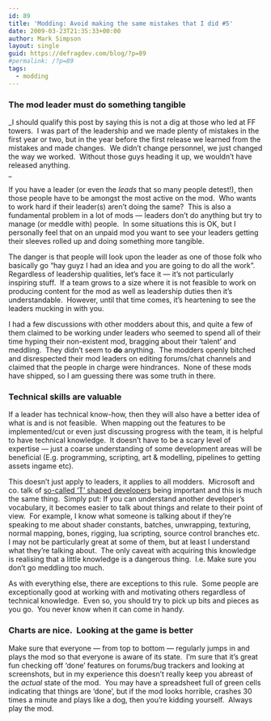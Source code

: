 ```yaml
---
id: 89
title: 'Modding: Avoid making the same mistakes that I did #5'
date: 2009-03-23T21:35:33+00:00
author: Mark Simpson
layout: single
guid: https://defragdev.com/blog/?p=89
#permalink: /?p=89
tags:
  - modding
---
```

### The mod leader must do something tangible

_I should qualify this post by saying this is not a dig at those who led at FF towers.  I was part of the leadership and we made plenty of mistakes in the first year or two, but in the year before the first release we learned from the mistakes and made changes.  We didn&#8217;t change personnel, we just changed the way we worked.  Without those guys heading it up, we wouldn&#8217;t have released anything.  
_ 

If you have a leader (or even the <span style="font-style: italic;">leads</span> that so many people detest!), then those people have to be amongst the most active on the mod.  Who wants to work hard if their leader(s) aren&#8217;t doing the same?  This is also a fundamental problem in a lot of mods &#8212; leaders don&#8217;t do anything but try to manage (or meddle with) people.  In some situations this is OK, but I personally feel that on an unpaid mod you want to see your leaders getting their sleeves rolled up and doing something more tangible.

The danger is that people will look upon the leader as one of those folk who basically go &#8220;hay guyz I had an idea and you are going to do all the work&#8221;.  Regardless of leadership qualities, let&#8217;s face it &#8212; it&#8217;s not particularly inspiring stuff.  If a team grows to a size where it is not feasible to work on producing content for the mod as well as leadership duties then it&#8217;s understandable.  However, until that time comes, it&#8217;s heartening to see the leaders mucking in with you.

I had a few discussions with other modders about this, and quite a few of them claimed to be working under leaders who seemed to spend all of their time hyping their non-existent mod, bragging about their &#8216;talent&#8217; and meddling.  They didn&#8217;t seem to **do** anything.  The modders openly bitched and disrespected their mod leaders on editing forums/chat channels and claimed that the people in charge were hindrances.  None of these mods have shipped, so I am guessing there was some truth in there.

### Technical skills are valuable

If a leader has technical know-how, then they will also have a better idea of what is and is not feasible.  When mapping out the features to be implemented/cut or even just discussing progress with the team, it is helpful to have technical knowledge.  It doesn&#8217;t have to be a scary level of expertise &#8212; just a coarse understanding of some development areas will be beneficial (E.g. programming, scripting, art & modelling, pipelines to getting assets ingame etc).

This doesn&#8217;t just apply to leaders, it applies to all modders.  Microsoft and co. talk of [so-called &#8216;T&#8217; shaped developers](http://esj.com/articles/2005/09/20/careers-four-areas-for-building-skills-to-a-t.aspx) being important and this is much the same thing.  Simply put: If you can understand another developer&#8217;s vocabulary, it becomes easier to talk about things and relate to their point of view.  For example, I know what someone is talking about if they&#8217;re speaking to me about shader constants, batches, unwrapping, texturing, normal mapping, bones, rigging, lua scripting, source control branches etc.  I may not be particularly great at some of them, but at least I understand what they&#8217;re talking about.  The only caveat with acquiring this knowledge is realising that a little knowledge is a dangerous thing.  I.e. Make sure you don&#8217;t go meddling too much.

As with everything else, there are exceptions to this rule.  Some people are exceptionally good at working with and motivating others regardless of technical knowledge.  Even so, you should try to pick up bits and pieces as you go.  You never know when it can come in handy.

### Charts are nice.  Looking at the game is better

Make sure that everyone &#8212; from top to bottom &#8212; regularly jumps in and plays the mod so that everyone is aware of its state.  I&#8217;m sure that it&#8217;s great fun checking off &#8216;done&#8217; features on forums/bug trackers and looking at screenshots, but in my experience this doesn&#8217;t really keep you abreast of the _actual_ state of the mod.  You may have a spreadsheet full of green cells indicating that things are &#8216;done&#8217;, but if the mod looks horrible, crashes 30 times a minute and plays like a dog, then you&#8217;re kidding yourself.  Always play the mod.